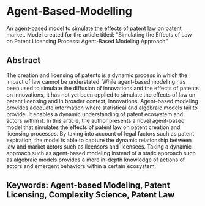 # Agent-Based-Modelling

An agent-based model to simulate the effects of patent law on patent market. Model created for the article titled: "Simulating the Effects of Law on Patent Licensing Process: Agent-Based
Modeling Approach"

## Abstract

The creation and licensing of patents is a dynamic process in which the impact of law cannot be understated. While agent-based modeling has been used to simulate the diffusion of innovations and the effects of patents on innovations, it has not yet been applied to simulate the effects of law on patent licensing and in broader context, innovations. Agent-based modeling provides adequate information where statistical and algebraic models fail to provide. It enables a dynamic understanding of patent ecosystem and actors within it. In this article, the author presents a novel agent-based model that simulates the effects of patent law on patent creation and licensing processes. By taking into account of legal factors such as patent expiration, the model is able to capture the dynamic relationship between law and market actors such as licensors and licensees. Taking a dynamic approach such as agent-based modeling instead of a static approach such as algebraic models provides a more in-depth knowledge of actions of actors and emergent behaviors within a certain ecosystem.

## Keywords: Agent-based Modeling, Patent Licensing, Complexity Science, Patent Law
